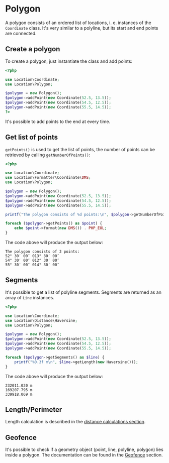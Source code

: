 # Polygon

A polygon consists of an ordered list of locations, i. e. instances of the `Coordinate` class. It's very similar
to a polyline, but its start and end points are connected.

## Create a polygon

To create a polygon, just instantiate the class and add points:

```php
<?php

use Location\Coordinate;
use Location\Polygon;

$polygon = new Polygon();
$polygon->addPoint(new Coordinate(52.5, 13.5));
$polygon->addPoint(new Coordinate(54.5, 12.5));
$polygon->addPoint(new Coordinate(55.5, 14.5));
?>
```

It's possible to add points to the end at every time.

## Get list of points

`getPoints()` is used to get the list of points, the number of points can be
retrieved by calling `getNumberOfPoints()`:

```php
<?php

use Location\Coordinate;
use Location\Formatter\Coordinate\DMS;
use Location\Polygon;

$polygon = new Polygon();
$polygon->addPoint(new Coordinate(52.5, 13.5));
$polygon->addPoint(new Coordinate(54.5, 12.5));
$polygon->addPoint(new Coordinate(55.5, 14.5));

printf("The polygon consists of %d points:\n", $polygon->getNumberOfPoints());

foreach ($polygon->getPoints() as $point) {
    echo $point->format(new DMS()) . PHP_EOL;
}
```

The code above will produce the output below:

```
The polygon consists of 3 points:
52° 30′ 00″ 013° 30′ 00″
54° 30′ 00″ 012° 30′ 00″
55° 30′ 00″ 014° 30′ 00″
```

## Segments

It's possible to get a list of polyline segments. Segments are returned as an array of `Line` instances.

```php
<?php

use Location\Coordinate;
use Location\Distance\Haversine;
use Location\Polygon;

$polygon = new Polygon();
$polygon->addPoint(new Coordinate(52.5, 13.5));
$polygon->addPoint(new Coordinate(54.5, 12.5));
$polygon->addPoint(new Coordinate(55.5, 14.5));

foreach ($polygon->getSegments() as $line) {
    printf("%0.3f m\n", $line->getLength(new Haversine()));
}
```

The code above will produce the output below:

```
232011.020 m
169207.795 m
339918.069 m
```

## Length/Perimeter

Length calculation is described in the [distance calculations section](/calculations/distance.md#perimeter-of-a-polygon).

## Geofence

It's possible to check if a geometry object (point, line, polyline, polygon) lies inside a polygon. The documentation
can be found in the [Geofence](/calculations/geofence/) section.
